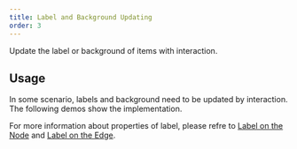 ```yaml
---
title: Label and Background Updating
order: 3
---
```


Update the label or background of items with interaction.

## Usage

In some scenario, labels and background need to be updated by interaction. The following demos show the implementation.

For more information about properties of label, please refre to [Label on the Node](/en/docs/manual/middle/elements/nodes/default-node/#label-and-labelcfg) and [Label on the Edge](/en/docs/manual/middle/elements/edges/defaultEdge/#label-and-labelcfg).
